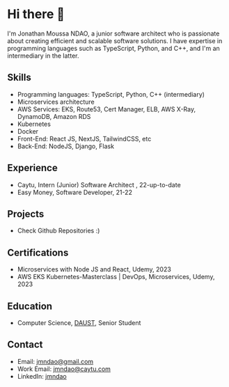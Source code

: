# Hi there 👋

I'm Jonathan Moussa NDAO, a junior software architect who is passionate about creating efficient and scalable software solutions. I have expertise in programming languages such as TypeScript, Python, and C++, and I'm an intermediary in the latter.

## Skills

- Programming languages: TypeScript, Python, C++ (intermediary)
- Microservices architecture
- AWS Services: EKS, Route53, Cert Manager, ELB, AWS X-Ray, DynamoDB, Amazon RDS
- Kubernetes
- Docker
- Front-End: React JS, NextJS, TailwindCSS, etc
- Back-End: NodeJS, Django, Flask

## Experience

- Caytu, Intern (Junior) Software Architect , 22-up-to-date 
- Easy Money, Software Developer, 21-22

## Projects

- Check Github Repositories :)
  
## Certifications

- Microservices with Node JS and React, Udemy, 2023
- AWS EKS Kubernetes-Masterclass | DevOps, Microservices, Udemy, 2023

## Education

- Computer Science, [DAUST](www.daust.org), Senior Student

## Contact

- Email: jmndao@gmail.com
- Work Email: jmndao@caytu.com
- LinkedIn: [jmndao](https://www.linkedin.com/in/jmndao/)
